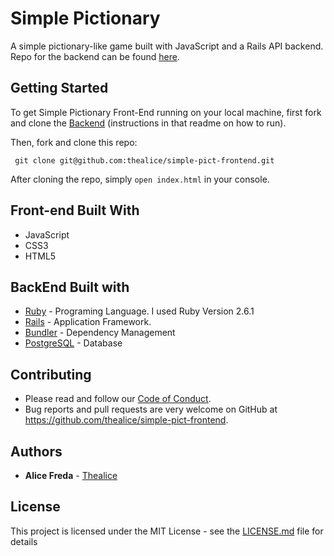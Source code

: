 # Simple Pictionary

A simple pictionary-like game built with JavaScript and a Rails API backend. Repo for the backend can be found [here](https://github.com/thealice/simple-pict-backend). 

## Getting Started

To get Simple Pictionary Front-End running on your local machine, first fork and clone the [Backend](https://github.com/thealice/simple-pict-backend) (instructions in that readme on how to run). 

Then, fork and clone this repo:

 ```
  git clone git@github.com:thealice/simple-pict-frontend.git

```

 After cloning the repo, simply `open index.html` in your console.

## Front-end Built With

* JavaScript
* CSS3
* HTML5

## BackEnd Built with

* [Ruby](https://www.ruby-lang.org/en/) - Programing Language. I used Ruby Version 2.6.1
* [Rails](https://rubyonrails.org/) - Application Framework. 
* [Bundler](https://bundler.io/) - Dependency Management
* [PostgreSQL](https://www.postgresql.org/) - Database

## Contributing

* Please read and follow our [Code of Conduct](CODE-OF-CONDUCT.md).
* Bug reports and pull requests are very welcome on GitHub at https://github.com/thealice/simple-pict-frontend. 

## Authors

* **Alice Freda** - [Thealice](https://github.com/thealice)

## License

This project is licensed under the MIT License - see the [LICENSE.md](LICENSE.md) file for details

